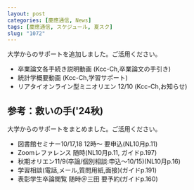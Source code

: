 ```yaml
---
layout: post
categories: [慶應通信, News]
tags: [慶應通信, スケジュール, 夏スク]
slug: "1072"
---
```

大学からのサポートを追加しました。ご活用ください。

* 卒業論文各手続き説明動画 (Kcc-Ch,卒業論文の手引き)
* 統計学概要動画 (Kcc-Ch,学習サポート)
* リアタイオンライン型ミニオリエン 12/10 (Kcc-Ch,お知らせ)

## 参考：救いの手('24秋)
大学からのサポートをまとめました。ご活用ください。

* 図書館セミナー10/17,18 12時～ 要申込(NL10月p.11)
* Zoomレファレンス 随時(NL10月p.11, ガイドp.197)
* 秋期オリエン11/9(卒論/個別相談:申込〜10/15)(NL10月p.16)
* 学習相談(電話,メール,質問用紙,面接)(ガイドp.191)
* 表彰学生卒論閲覧 随時＠三田 要予約(ガイドp.160)